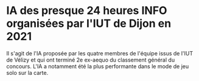 # IA des presque 24 heures INFO organisées par l'IUT de Dijon en 2021

Il s'agit de l'IA proposée par les quatre membres de l'équipe issus de l'IUT de Vélizy et qui ont terminé 2e ex-aequo du classement général du concours.
L'IA a notamment été la plus performante dans le mode de jeu solo sur la carte. 
